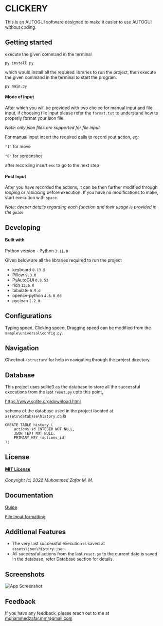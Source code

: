 # CLICKERY

This is an AUTOGUI software designed to make it easier to use AUTOGUI without coding.


## Getting started

execute the given command in the terminal

```py install.py```

which would install all the required libraries to run the project, then execute the given command in the terminal to start the program.

```py main.py```
#### Mode of Input

After which you will be provided with two choice for manual input and file input, if choosing file input please refer the ```format.txt``` to understand how to properly format your json file

 *Note: only json files are supported for file input*

 For manual input insert the required calls to record yout action, eg:
 
  ```"1"``` for move

   ```"0"``` for screenshot

   after recording insert ```esc``` to go to the next step

   #### Post Input
   After you have recorded the actions, it can be then further modified through *looping* or *replacing* before execution. If you have no modifications to make, start execution with ```space```.

   *Note: deeper details regarding each function and their usage is provided in the ```guide```*

## Developing

#### Built with
Python version - Python ```3.11.0```

Given below are all the libraries required to run the project

- keyboard ```0.13.5```
- Pillow ```9.3.0```
- PyAutoGUI ```0.9.53```
- rich ```12.6.0```
- tabulate ```0.9.0```
- opencv-python ```4.6.0.66```
- pyclean ```2.2.0```


## Configurations

Typing speed, Clicking speed, Dragging speed can be modified from the ```sample\universal\config.py```.
## Navigation

 Checkout ```\structure``` for help in navigating through the project directory.
## Database

This project uses sqlite3 as the database to store all the successful executions from the last ```reset.py``` upto this point,

https://www.sqlite.org/download.html

schema of the database used in the project located at ```assets\database\history.db``` is
```
CREATE TABLE history (
    actions_id INTEGER NOT NULL,
    JSON TEXT NOT NULL,
    PRIMARY KEY (actions_id)
);
```
## License

#### [MIT License](https:something.com)
*Copyright (c) 2022 Muhammed Zafar M. M.*
## Documentation

[Guide](https://linktodocumentation)

[File Input formatting](guide.json)


## Additional Features

- The very last successful execution is saved at ```assets\json\history.json```.
- All successful actions from the last ```reset.py``` to the current date is saved in the database, refer Database section for details.


## Screenshots

![App Screenshot](https://via.placeholder.com/468x300?text=App+Screenshot+Here)


## Feedback

If you have any feedback, please reach out to me at muhammedzafar.mm@gmail.com

